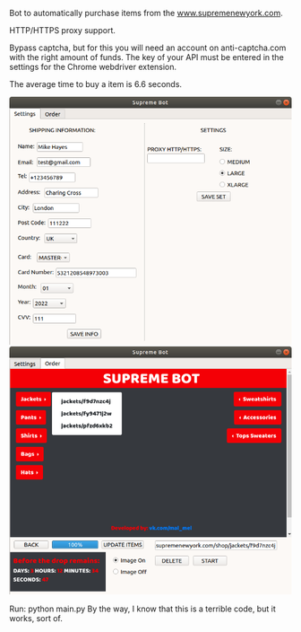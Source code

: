Bot to automatically purchase items from the www.supremenewyork.com.

HTTP/HTTPS proxy support.

Bypass captcha, but for this you will need an account on anti-captcha.com with the right amount of funds. The key of your API must be entered in the settings for the Chrome webdriver extension.

The average time to buy a item is 6.6 seconds.

![Settings](https://github.com/mal-mel/supremebot/blob/master/readme_images/settings.png)
![Order](https://github.com/mal-mel/supremebot/blob/master/readme_images/order.png)

Run: python main.py
By the way, I know that this is a terrible code, but it works, sort of.
